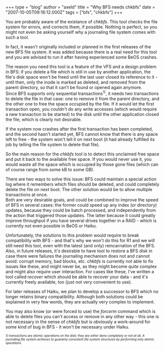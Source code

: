 +++
type = "blog"
author = "axeld"
title = "Why BFS needs chkbfs"
date = "2007-10-05T09:16:12.000Z"
tags = ["bfs", "chkbfs"]
+++

<p>
You are probably aware of the existance of <i>chkbfs</i>. This tool checks the file system for errors, and corrects them, if possible.
Nothing is perfect, so you might not even be asking yourself why a journaling file system comes with such a tool.
</p>
<p>
In fact, it wasn't originally included or planned in the first releases of the new BFS file system. It was added because there is a real need for this tool and you are advised to run it after having experienced some BeOS crashes.
</p>
<p>
The reason you need this tool is a feature of the VFS and a design problem in BFS: if you delete a file which is still in use by another application, the file's disk space won't be freed until the last user closed its reference to it - until then, only the inode is marked as deleted, and removed from the	parent directory, so that it can't be found or opened again anymore.<br>
Since BFS supports only sequential transactions<sup>1)</sup>, it needs two transactions to delete the file in that case: one to remove it from the parent directory, and the other one to free the space occupied by the file. If it would let the first transaction open, you couldn't do any write accesses (which would require a new transaction to be started) to the disk until the other application closed the file, which is clearly not desirable.
</p>
<p>
If the system now crashes after the first transaction has been completed, and the second hasn't started yet, BFS cannot know that there is any space left to free - the system won't tell it on next boot (it had already fulfilled its job by telling the file system to delete that file).
</p>
<p>
So the main reason for the <i>chkbfs</i> tool is to detect this unclaimed free space and put it back to the available free space. If you would never use it, you would waste all the space which is occupied by those gone files (which can of course range from some kB to some GB).
</p>
<p>
There are two ways to solve this issue: BFS could maintain a special action log where it remembers which files should be deleted, and could completely delete the file on next boot. The other solution would be to allow multiple transactions at once.<br>
Both are very desirable goals, and could be combined to improve the speed of BFS in several cases: the former could speed up any index (or directory) updates, because they could be batch processed, and independently from the action that triggered those updates. The latter because it could greatly improve throughput if you have several drives together in a RAID - which is currently not even possible in BeOS or Haiku.
</p>
<p>
Unfortunately, the solutions to this problem would require to break compatibility with BFS - and that's why we won't do this for R1 and we will still need this tool, even with the latest (and only) reincarnation of the BFS. Also, in future releases, it's desirable to have tool to restore a BFS disk in case there were failures the journaling mechanism does not and cannot avoid: corrupt memory, bad blocks, etc. <i>chkbfs</i> is currently not able to fix issues like these, and might never be, as they might become quite complex and might also require user interaction. For cases like these, I've written a tool called <i>recover</i> which should be able to recover your data - and it's currently freely available, too (just not very convenient to use).
</p>
<p>
For later releases of Haiku, we plan to develop a successor to BFS which no longer retains binary compatibility. Although both solutions could be explained in very few words, they are actually very complex to implement.
</p>
<p>
You may also know (or were forced to use) the <i>forcerm</i> command which is able to delete files you can't access or remove in any other way - this one is not necessary in the sense of <i>chkbfs</i> but is obviously a work-around for some kind of bug in BFS - it won't be necessary under Haiku.
</p>
<p>
<i><font size="-2">1) transactions are atomic operations on the disk: they are either done completely or not at all. A journaling file system achieves to guaranty consistent file system structures by performing only atomic operations.</font></i>
</p>
